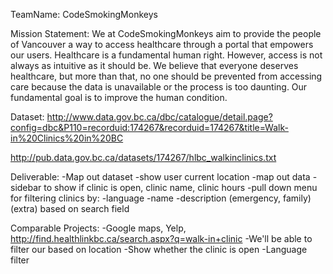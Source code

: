 TeamName: 
CodeSmokingMonkeys

Mission Statement:
We at CodeSmokingMonkeys aim to provide the people of Vancouver a way to access
healthcare through a portal that empowers our users. Healthcare is a fundamental 
human right. However, access is not always as intuitive as it should be. 
We believe that everyone deserves healthcare, but more than that, no one should 
be prevented from accessing care because the data is unavailable or the process
is too daunting. Our fundamental goal is to improve the human condition.

Dataset: 
http://www.data.gov.bc.ca/dbc/catalogue/detail.page?config=dbc&P110=recorduid:174267&recorduid=174267&title=Walk-in%20Clinics%20in%20BC

http://pub.data.gov.bc.ca/datasets/174267/hlbc_walkinclinics.txt

Deliverable: 
-Map out dataset
	-show user current location
	-map out data
-sidebar to show if clinic is open, clinic name, clinic hours
-pull down menu for filtering clinics by:
	-language
	-name
	-description (emergency, family) (extra) based on search field

Comparable Projects: 
-Google maps, Yelp, http://find.healthlinkbc.ca/search.aspx?q=walk-in+clinic
-We'll be able to filter our based on location
-Show whether the clinic is open
-Language filter


